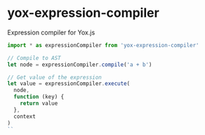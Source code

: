 # yox-expression-compiler

Expression compiler for Yox.js

```js
import * as expressionCompiler from 'yox-expression-compiler'

// Compile to AST
let node = expressionCompiler.compile('a + b')

// Get value of the expression
let value = expressionCompiler.execute(
  node,
  function (key) {
    return value
  },
  context
)
``
